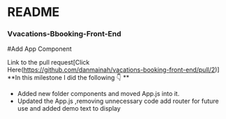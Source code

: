 # README

### Vvacations-Bbooking-Front-End

#Add App Component

Link to the pull request[Click Here(https://github.com/danmainah/vacations-booking-front-end/pull/2)]
**In this milestone I did the following 👇 **

- Added new folder components and moved App.js into it.
- Updated the App.js ,removing unnecessary code add router for future use and added demo text to display

